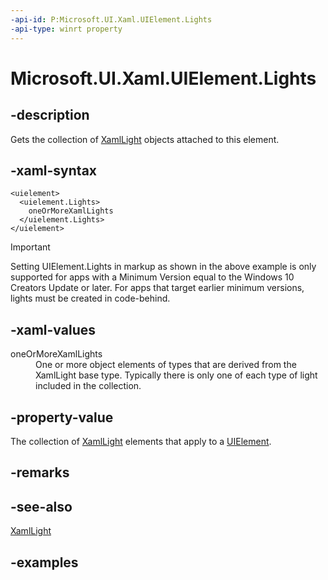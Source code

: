 ```yaml
---
-api-id: P:Microsoft.UI.Xaml.UIElement.Lights
-api-type: winrt property
---
```


<!-- Property syntax.
public IVector<XamlLight> Lights { get; }
-->

# Microsoft.UI.Xaml.UIElement.Lights

## -description
Gets the collection of [XamlLight](../microsoft.ui.xaml.media/xamllight.md) objects attached to this element.

## -xaml-syntax
```xaml
<uielement>
  <uielement.Lights>
    oneOrMoreXamlLights
  </uielement.Lights>
</uielement>
```

> [!Important]
> Setting UIElement.Lights in markup as shown in the above example is only supported for apps with a Minimum Version equal to the Windows 10 Creators Update or later. For apps that target earlier minimum versions, lights must be created in code-behind.

## -xaml-values
<dl><dt>oneOrMoreXamlLights</dt><dd>One or more object elements of types that are derived from the XamlLight base type. Typically there is only one of each type of light included in the collection.</dd>
</dl>

## -property-value
The collection of [XamlLight](../microsoft.ui.xaml.media/xamllight.md) elements that apply to a [UIElement](uielement.md).

## -remarks

## -see-also
[XamlLight](../microsoft.ui.xaml.media/xamllight.md)

## -examples

